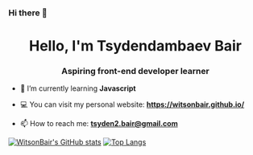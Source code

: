### Hi there 👋

<h1 align="center">Hello, I'm Tsydendambaev Bair</h1>
<h3 align="center">Aspiring front-end developer learner</h3>

- 🌱 I’m currently learning **Javascript**
  
- 💻 You can visit my personal website: **https://witsonbair.github.io/**

- 📫 How to reach me: **tsyden2.bair@gmail.com**

[![WitsonBair's GitHub stats](https://github-readme-stats.vercel.app/api?username=WitsonBair&show_icons=true&theme=tokyonight)](https://github.com/WitsonBair/github-readme-stats)
[![Top Langs](https://github-readme-stats.vercel.app/api/top-langs/?username=WitsonBair&layout=compact&theme=tokyonight)](https://github.com/WitsonBair/github-readme-stats)

<!--
**WitsonBair/WitsonBair** is a ✨ _special_ ✨ repository because its `README.md` (this file) appears on your GitHub profile.

Here are some ideas to get you started:

- 🔭 I’m currently working on ...
- 🌱 I’m currently learning ...
- 👯 I’m looking to collaborate on ...
- 🤔 I’m looking for help with ...
- 💬 Ask me about ...
- 📫 How to reach me: ...
- 😄 Pronouns: ...
- ⚡ Fun fact: ...
-->
